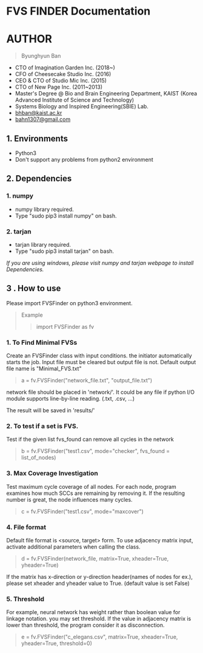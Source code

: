 FVS FINDER Documentation
========================

# AUTHOR
>Byunghyun Ban
* CTO of Imagination Garden Inc. (2018~)
* CFO of Cheesecake Studio Inc. (2016)
* CEO & CTO of Studio Mic Inc. (2015)
* CTO of New Page Inc. (2011~2013)
* Master's Degree @ Bio and Brain Engineering Department, KAIST (Korea Advanced Institute of Science and Technology)
* Systems Biology and Inspired Engineering(SBIE) Lab.
* bhban@kaist.ac.kr
* bahn1307@gmail.com

## 1. Environments
* Python3
* Don't support any problems from python2 environment

## 2. Dependencies
### 1. numpy
* numpy library required.
* Type "sudo pip3 install numpy" on bash.

### 2. tarjan
* tarjan library required.
* Type "sudo pip3 install tarjan" on bash.

*If you are using windows, please visit numpy and tarjan webpage to install Dependencies.*

## 3 . How to use
Please import FVSFinder on python3 environment.
> Example
>>  import FVSFinder as fv

### 1. To Find Minimal FVSs
Create an FVSFinder class with input conditions. the initiator automatically starts the job.
Input file must be cleared but output file is not. Default output file name is "Minimal_FVS.txt"
>  a = fv.FVSFinder("network_file.txt", "output_file.txt")

network file should be placed in 'network/'. It could be any file if python I/O module supports line-by-line reading. (.txt, .csv, ...)

The result will be saved in 'results/'

### 2. To test if a set is FVS.
Test if the given list fvs_found can remove all cycles in the network

> b = fv.FVSFinder("test1.csv", mode="checker", fvs_found = list_of_nodes)

### 3. Max Coverage Investigation
Test maximum cycle coverage of all nodes. For each node, program examines how much SCCs are remaining by removing it. If the resulting number is great, the node influences many cycles.

> c = fv.FVSFinder("test1.csv", mode="maxcover")

### 4. File format
Default file format is <source, target> form. To use adjacency matrix input, activate additional parameters when calling the class.

> d = fv.FVSFinder(network_file, matrix=True, xheader=True, yheader=True)

If the matrix has x-direction or y-direction header(names of nodes for ex.), please set xheader and yheader value to True. (default value is set False)

### 5. Threshold
For example, neural network has weight rather than boolean value for linkage notation. you may set threshold. If the value in adjacency matrix is lower than threshold, the program consider it as disconnection.

> e = fv.FVSFinder("c_elegans.csv", matrix=True, xheader=True, yheader=True, threshold=0)
